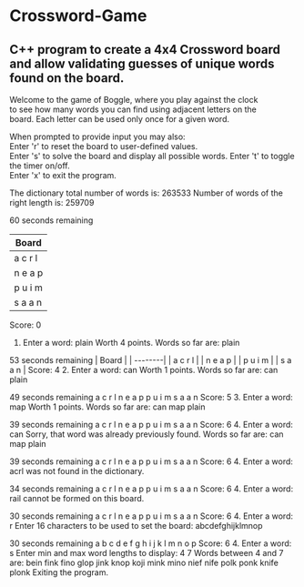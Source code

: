 # Crossword-Game
## C++ program to create a 4x4 Crossword board and allow validating guesses of unique words found on the board.
Welcome to the game of Boggle, where you play against the clock   
to see how many words you can find using adjacent letters on the  
board.  Each letter can be used only once for a given word.       
  
When prompted to provide input you may also:                      
     Enter 'r' to reset the board to user-defined values.         
     Enter 's' to solve the board and display all possible words. 
     Enter 't' to toggle the timer on/off.                        
     Enter 'x' to exit the program.                               
  
The dictionary total number of words is: 263533
Number of words of the right length is:  259709

  60 seconds remaining
  
| Board   |
| --------|
| a c r l | 
| n e a p | 
| p u i m | 
| s a a n |

   Score: 0
1. Enter a word: plain
   Worth 4 points.
Words so far are: plain 

  53 seconds remaining
| Board   |
| --------|
| a c r l |
| n e a p |
| p u i m |
| s a a n |
   Score: 4
2. Enter a word: can
   Worth 1 points.
Words so far are: can plain 

  49 seconds remaining
a c r l 
n e a p 
p u i m 
s a a n 
   Score: 5
3. Enter a word: map
   Worth 1 points.
Words so far are: can map plain 

  39 seconds remaining
a c r l 
n e a p 
p u i m 
s a a n 
   Score: 6
4. Enter a word: can
Sorry, that word was already previously found. 
Words so far are: can map plain 

  39 seconds remaining
a c r l 
n e a p 
p u i m 
s a a n 
   Score: 6
4. Enter a word: acrl
 was not found in the dictionary.

  34 seconds remaining
a c r l 
n e a p 
p u i m 
s a a n 
   Score: 6
4. Enter a word: rail
 cannot be formed on this board.

  30 seconds remaining
a c r l 
n e a p 
p u i m 
s a a n 
   Score: 6
4. Enter a word: r
Enter 16 characters to be used to set the board: abcdefghijklmnop

  30 seconds remaining
a b c d 
e f g h 
i j k l 
m n o p 
   Score: 6
4. Enter a word: s
Enter min and max word lengths to display: 4 7
Words between 4 and 7 are: 
bein fink fino glop jink knop koji mink mino nief nife polk ponk knife plonk 
Exiting the program. 
